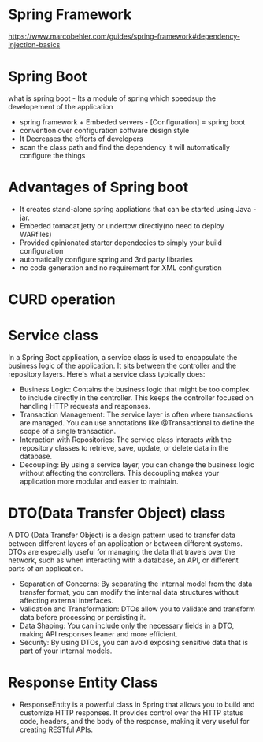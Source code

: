 # Spring Framework
https://www.marcobehler.com/guides/spring-framework#dependency-injection-basics



# Spring Boot
what is spring boot - Its a module of spring which speedsup the developement of the application
-  spring framework + Embeded servers - [Configuration] = spring boot
- convention over configuration software design style
- It Decreases the efforts of developers
- scan the class path and find the dependency it will automatically configure the things

# Advantages of Spring boot
- It creates stand-alone spring appliations that can be started using Java -jar.
- Embeded tomacat,jetty or undertow directly(no need to deploy WARfiles)
- Provided opinionated starter dependecies to simply your build configuration
- automatically configure spring and 3rd party libraries
- no code generation and no requirement for XML configuration

# CURD operation

# Service class
In a Spring Boot application, a service class is used to encapsulate the business logic of the application. It sits between the controller and the repository layers. Here's what a service class typically does:

- Business Logic: Contains the business logic that might be too complex to include directly in the controller. This keeps the controller focused on handling HTTP requests and responses.
- Transaction Management: The service layer is often where transactions are managed. You can use annotations like @Transactional to define the scope of a single transaction.
- Interaction with Repositories: The service class interacts with the repository classes to retrieve, save, update, or delete data in the database.
- Decoupling: By using a service layer, you can change the business logic without affecting the controllers. This decoupling makes your application more modular and easier to maintain.

# DTO(Data Transfer Object) class
A DTO (Data Transfer Object) is a design pattern used to transfer data between different layers of an application or between different systems. DTOs are especially useful for managing the data that travels over the network, such as when interacting with a database, an API, or different parts of an application.
- Separation of Concerns: By separating the internal model from the data transfer format, you can modify the internal data structures without affecting external interfaces.
- Validation and Transformation: DTOs allow you to validate and transform data before processing or persisting it.
- Data Shaping: You can include only the necessary fields in a DTO, making API responses leaner and more efficient.
- Security: By using DTOs, you can avoid exposing sensitive data that is part of your internal models.

# Response Entity Class
- ResponseEntity is a powerful class in Spring that allows you to build and customize HTTP responses. It provides control over the HTTP status code, headers, and the body of the response, making it very useful for creating RESTful APIs.

